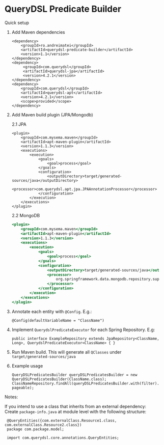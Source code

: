# QueryDSL Predicate Builder


Quick setup

1. Add Maven dependencies 
    ```
    <dependency>
        <groupId>ro.andreimatei</groupId>
        <artifactId>querydsl-predicate-builder</artifactId>
        <version>1.1</version>
    </dependency>
    <dependency>
         <groupId>com.querydsl</groupId>
         <artifactId>querydsl-jpa</artifactId>
         <version>4.2.1</version>
    </dependency>
    <dependency>  
        <groupId>com.querydsl</groupId>
        <artifactId>querydsl-apt</artifactId>
        <version>4.2.1</version>
        <scope>provided</scope>
    </dependency>
    ```
2. Add Maven build plugin (JPA/Mongodb)
    
    2.1 JPA 
    ```
    <plugin>
        <groupId>com.mysema.maven</groupId>
        <artifactId>apt-maven-plugin</artifactId>
        <version>1.1.3</version>
        <executions>
            <execution>
                <goals>
                    <goal>process</goal>
                </goals>
                <configuration>
                    <outputDirectory>target/generated-sources/java</outputDirectory>
                    <processor>com.querydsl.apt.jpa.JPAAnnotationProcessor</processor>
                </configuration>
            </execution>
        </executions>
    </plugin>
    ```
    2.2 MongoDB
    ```asp
    <plugin>
        <groupId>com.mysema.maven</groupId>
        <artifactId>apt-maven-plugin</artifactId>
        <version>1.1.3</version>
        <executions>
            <execution>
                <goals>
                    <goal>process</goal>
                </goals>
                <configuration>
                    <outputDirectory>target/generated-sources/java</outputDirectory>
                    <processor>
                        org.springframework.data.mongodb.repository.support.MongoAnnotationProcessor
                    </processor>
                </configuration>
            </execution>
        </executions>
    </plugin>
    ```

3. Annotate each entity with `@Config`. E.g.:
    ```
    @Config(defaultVariableName = "ClassName")
    ```

4. Implement `QuerydslPredicateExecutor` for each Spring Repository. E.g:
    ```
    public interface ExampleRepository extends JpaRepository<ClassName, Long>, QuerydslPredicateExecutor<ClassName> { }
    ```

5. Run Maven build. This will generate all `QClasses` under `target/generated-sources/java`

6. Example usage
    ```
    QueryDSLPredicatesBuilder queryDSLPredicatesBuilder = new QueryDSLPredicatesBuilder(ClassName.class);
    ClassNameRepository.findAll(queryDSLPredicatesBuilder.with(filter).build(), pageable);
    ```
    
 Notes:
 
 If you intend to use a class that inherits from an external dependency:
 Create `package-info.java` at module level with the following structure:
```
 @QueryEntities({com.externalClass.Resource1.class, com.externalClass.Resource2.class})
 package com.package.model;
 
 import com.querydsl.core.annotations.QueryEntities;
```

